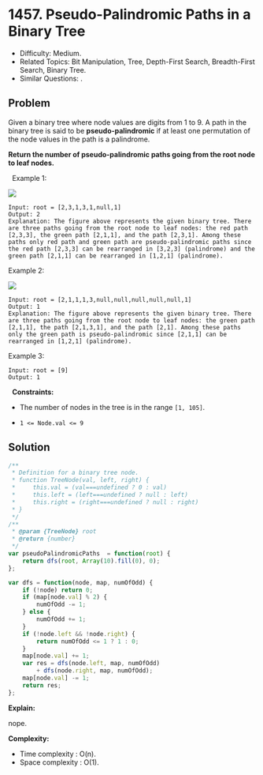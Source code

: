# 1457. Pseudo-Palindromic Paths in a Binary Tree

- Difficulty: Medium.
- Related Topics: Bit Manipulation, Tree, Depth-First Search, Breadth-First Search, Binary Tree.
- Similar Questions: .

## Problem

Given a binary tree where node values are digits from 1 to 9. A path in the binary tree is said to be **pseudo-palindromic** if at least one permutation of the node values in the path is a palindrome.

**Return the number of **pseudo-palindromic** paths going from the root node to leaf nodes.**

 
Example 1:


![](https://assets.leetcode.com/uploads/2020/05/06/palindromic_paths_1.png)


```
Input: root = [2,3,1,3,1,null,1]
Output: 2 
Explanation: The figure above represents the given binary tree. There are three paths going from the root node to leaf nodes: the red path [2,3,3], the green path [2,1,1], and the path [2,3,1]. Among these paths only red path and green path are pseudo-palindromic paths since the red path [2,3,3] can be rearranged in [3,2,3] (palindrome) and the green path [2,1,1] can be rearranged in [1,2,1] (palindrome).
```

Example 2:


![](https://assets.leetcode.com/uploads/2020/05/07/palindromic_paths_2.png)


```
Input: root = [2,1,1,1,3,null,null,null,null,null,1]
Output: 1 
Explanation: The figure above represents the given binary tree. There are three paths going from the root node to leaf nodes: the green path [2,1,1], the path [2,1,3,1], and the path [2,1]. Among these paths only the green path is pseudo-palindromic since [2,1,1] can be rearranged in [1,2,1] (palindrome).
```

Example 3:

```
Input: root = [9]
Output: 1
```

 
**Constraints:**


	
- The number of nodes in the tree is in the range `[1, 105]`.
	
- `1 <= Node.val <= 9`



## Solution

```javascript
/**
 * Definition for a binary tree node.
 * function TreeNode(val, left, right) {
 *     this.val = (val===undefined ? 0 : val)
 *     this.left = (left===undefined ? null : left)
 *     this.right = (right===undefined ? null : right)
 * }
 */
/**
 * @param {TreeNode} root
 * @return {number}
 */
var pseudoPalindromicPaths  = function(root) {
    return dfs(root, Array(10).fill(0), 0);
};

var dfs = function(node, map, numOfOdd) {
    if (!node) return 0;
    if (map[node.val] % 2) {
        numOfOdd -= 1;
    } else {
        numOfOdd += 1;
    }
    if (!node.left && !node.right) {
        return numOfOdd <= 1 ? 1 : 0;
    }
    map[node.val] += 1;
    var res = dfs(node.left, map, numOfOdd)
        + dfs(node.right, map, numOfOdd);
    map[node.val] -= 1;
    return res;
};
```

**Explain:**

nope.

**Complexity:**

* Time complexity : O(n).
* Space complexity : O(1).
